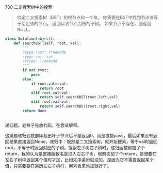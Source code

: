 700 二叉搜索树中的搜索

> 给定二叉搜索树（BST）的根节点和一个值。 你需要在BST中找到节点值等于给定值的节点。 返回以该节点为根的子树。 如果节点不存在，则返回 NULL。

```python
class Solution(object):
    def searchBST(self, root, val):
        """
        :type root: TreeNode
        :type val: int
        :rtype: TreeNode
        """
        if not root:
            pass
        else:
            if root.val==val:
                return root
            elif root.val>val:
                return self.searchBST(root.left,val)
            elif root.val<val:
                return self.searchBST(root.right,val)
        return None
        
```

递归题，老样子先放代码，在尝试解释。

这道题递归到底部即超出叶子节点后不是返回0，而是直接pass，最后如果没有返回结果直接返回None，递归中：既然是二叉搜索树，就开始搜索，等于val时返回root，不等于时返回对应的子树。搜索左子树右子树时，递归函数前加了个return，我的认为是直接函数名是进入左右子树，但前面加了个return，是想要在左右子树中返回某个值时才加，比如先序遍历就没加，是因为它不需要返回某个值，只需要要在遍历左右子树时，用列表来添加就好了。